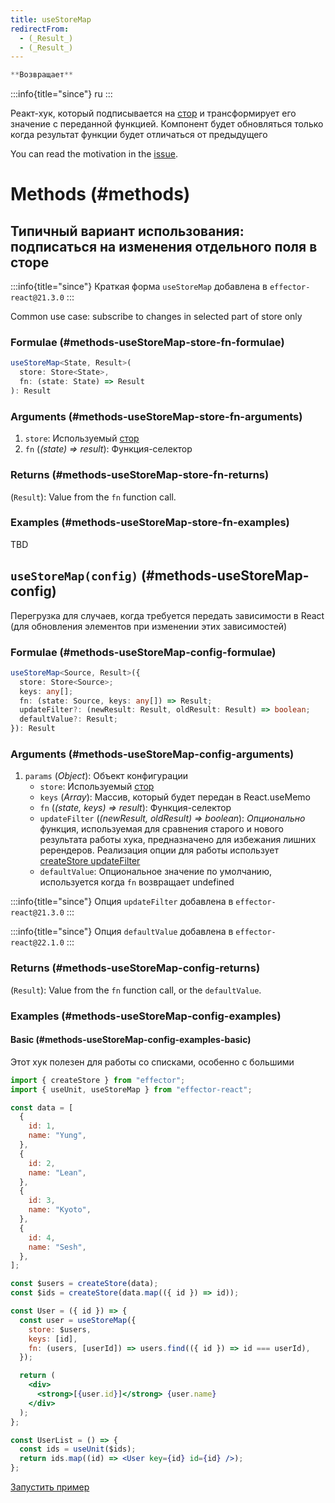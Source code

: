 ```yaml
---
title: useStoreMap
redirectFrom:
  - (_Result_)
  - (_Result_)
---
```


```ts
**Возвращает**
```

:::info{title="since"}
ru
:::

Реакт-хук, который подписывается на [стор](/ru/api/effector/Store) и трансформирует его значение с переданной функцией. Компонент будет обновляться только когда результат функции будет отличаться от предыдущего

You can read the motivation in the [issue](https://github.com/effector/effector/issues/118).

# Methods (#methods)

## Типичный вариант использования: подписаться на изменения отдельного поля в сторе

:::info{title="since"}
Краткая форма `useStoreMap` добавлена в `effector-react@21.3.0`
:::

Common use case: subscribe to changes in selected part of store only

### Formulae (#methods-useStoreMap-store-fn-formulae)

```ts
useStoreMap<State, Result>(
  store: Store<State>,
  fn: (state: State) => Result
): Result
```

### Arguments (#methods-useStoreMap-store-fn-arguments)

1. `store`: Используемый [стор](/ru/api/effector/Store)
2. `fn` (_(state) => result_): Функция-селектор

### Returns (#methods-useStoreMap-store-fn-returns)

(`Result`): Value from the `fn` function call.

### Examples (#methods-useStoreMap-store-fn-examples)

TBD

## `useStoreMap(config)` (#methods-useStoreMap-config)

Перегрузка для случаев, когда требуется передать зависимости в React (для обновления элементов при изменении этих зависимостей)

### Formulae (#methods-useStoreMap-config-formulae)

```ts
useStoreMap<Source, Result>({
  store: Store<Source>;
  keys: any[];
  fn: (state: Source, keys: any[]) => Result;
  updateFilter?: (newResult: Result, oldResult: Result) => boolean;
  defaultValue?: Result;
}): Result
```

### Arguments (#methods-useStoreMap-config-arguments)

1. `params` (_Object_): Объект конфигурации
   - `store`: Используемый [стор](/ru/api/effector/Store)
   - `keys` (_Array_): Массив, который будет передан в React.useMemo
   - `fn` (_(state, keys) => result_): Функция-селектор
   - `updateFilter` (_(newResult, oldResult) => boolean_): _Опционально_ функция, используемая для сравнения старого и нового результата работы хука, предназначено для избежания лишних ререндеров. Реализация опции для работы использует [createStore updateFilter](/ru/api/effector/createStore)
   - `defaultValue`: Опциональное значение по умолчанию, используется когда `fn` возвращает undefined

:::info{title="since"}
Опция `updateFilter` добавлена в `effector-react@21.3.0`
:::

:::info{title="since"}
Опция `defaultValue` добавлена в `effector-react@22.1.0`
:::

### Returns (#methods-useStoreMap-config-returns)

(`Result`): Value from the `fn` function call, or the `defaultValue`.

### Examples (#methods-useStoreMap-config-examples)

#### Basic (#methods-useStoreMap-config-examples-basic)

Этот хук полезен для работы со списками, особенно с большими

```jsx
import { createStore } from "effector";
import { useUnit, useStoreMap } from "effector-react";

const data = [
  {
    id: 1,
    name: "Yung",
  },
  {
    id: 2,
    name: "Lean",
  },
  {
    id: 3,
    name: "Kyoto",
  },
  {
    id: 4,
    name: "Sesh",
  },
];

const $users = createStore(data);
const $ids = createStore(data.map(({ id }) => id));

const User = ({ id }) => {
  const user = useStoreMap({
    store: $users,
    keys: [id],
    fn: (users, [userId]) => users.find(({ id }) => id === userId),
  });

  return (
    <div>
      <strong>[{user.id}]</strong> {user.name}
    </div>
  );
};

const UserList = () => {
  const ids = useUnit($ids);
  return ids.map((id) => <User key={id} id={id} />);
};
```

[Запустить пример](https://share.effector.dev/gIuUl8fF)
